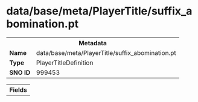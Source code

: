 <h1>data/base/meta/PlayerTitle/suffix_abomination.pt</h1><table><tr><th colspan="100%">Metadata</th></tr><tr><td><b>Name</b></td><td>data/base/meta/PlayerTitle/suffix_abomination.pt</td></tr><tr><td><b>Type</b></td><td>PlayerTitleDefinition</td></tr><tr><td><b>SNO ID</b></td><td>999453</td></tr></table>

<table><tr><th colspan="100%">Fields</th></tr></table>

